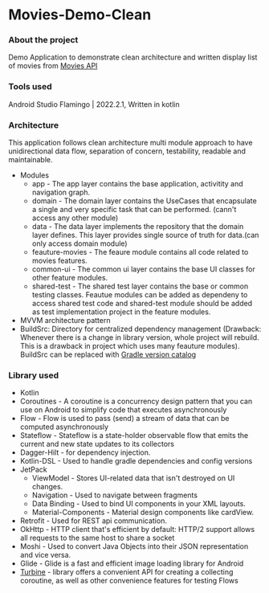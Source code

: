 # Movies-Demo-Clean
### About the project
Demo Application to demonstrate clean architecture and written  display list of movies from [Movies API](https://movies-mock-server.vercel.app/movies) 

### Tools used
Android Studio Flamingo | 2022.2.1, Written in kotlin

### Architecture

This application follows clean architecture multi module approach to have unidirectional data flow, separation of concern, testability, readable and maintainable.
* Modules
  * app  - The app layer contains the base application, activitity and navigation graph.
  * domain - The domain layer contains the UseCases that encapsulate a single and very specific task that can be performed. (cann't access any other module)
  * data - The data layer implements the repository that the domain layer defines. This layer provides single source of truth for data.(can only access domain module) 
  * feauture-movies - The feaure module contains all code related to movies features.
  * common-ui  - The common ui layer contains the base UI classes for other feature modules. 
  * shared-test - The shared test layer contains the base or common testing classes. Feautue modules can be added as dependeny to access shared test code and shared-test module should be added as test implementation project in the feature modules.  
* MVVM architecture pattern
* BuildSrc: Directory for centralized dependency management (Drawback: Whenever there is a change in library version, whole project will rebuild. This is a drawback in project which uses many feauture modules). BuildSrc can be replaced with [Gradle version catalog](https://developer.android.com/build/migrate-to-catalogs)

### Library used
  * Kotlin
  * Coroutines - A coroutine is a concurrency design pattern that you can use on Android to simplify code that executes asynchronously
  * Flow - Flow is used to pass (send) a stream of data that can be computed asynchronously
  * Stateflow - Stateflow is a state-holder observable flow that emits the current and new state updates to its collectors
  * Dagger-Hilt - for dependency injection.
  * Kotlin-DSL - Used to handle gradle dependencies and config versions
  * JetPack
    * ViewModel - Stores UI-related data that isn't destroyed on UI changes.
    * Navigation - Used to navigate between fragments
    * Data Binding - Used to bind UI components in your XML layouts.
    * Material-Components - Material design components like cardView.
  * Retrofit - Used for REST api communication.
  * OkHttp - HTTP client that's efficient by default: HTTP/2 support allows all requests to the same host to share a socket
  * Moshi - Used to convert Java Objects into their JSON representation and vice versa.
  * Glide - Glide is a fast and efficient image loading library for Android 
  * [Turbine](https://github.com/cashapp/turbine) - library offers a convenient API for creating a collecting coroutine, as well as other convenience features for     testing Flows



